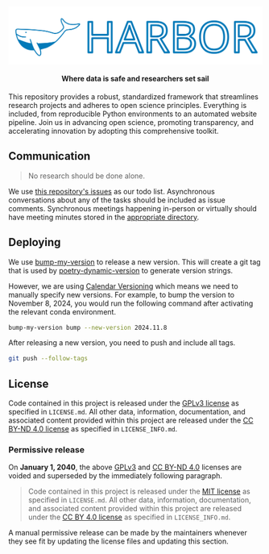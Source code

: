 <img src="website/source/_static/images/harbor-logo.svg" alt="hamiparm" align="center">

<h4 align="center">Where data is safe and researchers set sail</h4>

This repository provides a robust, standardized framework that streamlines research projects and adheres to open science principles.
Everything is included, from reproducible Python environments to an automated website pipeline.
Join us in advancing open science, promoting transparency, and accelerating innovation by adopting this comprehensive toolkit.

## Communication

> No research should be done alone.

We use [this repository's issues](https://gitlab.com/oasci/harbor/-/issues) as our todo list.
Asynchronous conversations about any of the tasks should be included as issue comments.
Synchronous meetings happening in-person or virtually should have meeting minutes stored in the [appropriate directory](01-management/03-meetings).

## Deploying

We use [bump-my-version](https://github.com/callowayproject/bump-my-version) to release a new version.
This will create a git tag that is used by [poetry-dynamic-version](https://github.com/mtkennerly/poetry-dynamic-versioning) to generate version strings.

However, we are using [Calendar Versioning](https://calver.org/) which means we need to manually specify new versions.
For example, to bump the version to November 8, 2024, you would run the following command after activating the relevant conda environment.

```bash
bump-my-version bump --new-version 2024.11.8
```

After releasing a new version, you need to push and include all tags.

```bash
git push --follow-tags
```

## License

Code contained in this project is released under the [GPLv3 license][gplv3] as specified in `LICENSE.md`.
All other data, information, documentation, and associated content provided within this project are released under the [CC BY-ND 4.0 license][cc-by-nd-4.0] as specified in `LICENSE_INFO.md`.

### Permissive release

On **January 1, 2040**, the above [GPLv3][gplv3] and [CC BY-ND 4.0][cc-by-nd-4.0] licenses are voided and superseded by the immediately following paragraph.

> Code contained in this project is released under the [MIT license][mit] as specified in `LICENSE.md`.
> All other data, information, documentation, and associated content provided within this project are released under the [CC BY 4.0 license][cc-by-4.0] as specified in `LICENSE_INFO.md`.

A manual permissive release can be made by the maintainers whenever they see fit by updating the license files and updating this section.

[gplv3]: https://spdx.org/licenses/GPL-3.0-only.html
[cc-by-nd-4.0]: https://creativecommons.org/licenses/by-nd/4.0/
[mit]: https://spdx.org/licenses/MIT.html
[cc-by-4.0]: https://creativecommons.org/licenses/by/4.0/
